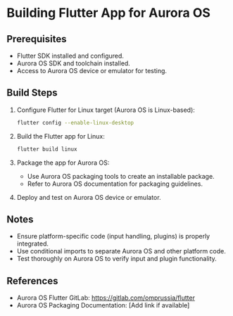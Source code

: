 # Building Flutter App for Aurora OS

## Prerequisites
- Flutter SDK installed and configured.
- Aurora OS SDK and toolchain installed.
- Access to Aurora OS device or emulator for testing.

## Build Steps

1. Configure Flutter for Linux target (Aurora OS is Linux-based):
   ```bash
   flutter config --enable-linux-desktop
   ```

2. Build the Flutter app for Linux:
   ```bash
   flutter build linux
   ```

3. Package the app for Aurora OS:
   - Use Aurora OS packaging tools to create an installable package.
   - Refer to Aurora OS documentation for packaging guidelines.

4. Deploy and test on Aurora OS device or emulator.

## Notes
- Ensure platform-specific code (input handling, plugins) is properly integrated.
- Use conditional imports to separate Aurora OS and other platform code.
- Test thoroughly on Aurora OS to verify input and plugin functionality.

## References
- Aurora OS Flutter GitLab: https://gitlab.com/omprussia/flutter
- Aurora OS Packaging Documentation: [Add link if available]
